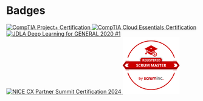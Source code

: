 # Badges

<a href="https://www.credly.com/badges/800095a3-bec3-489f-bee5-808feed8662c/public_url">
    <img src="https://images.credly.com/size/340x340/images/be6dfc3d-f8a1-4c18-8b16-751600ef61c8/CompTIA_Project_2B.png" alt="CompTIA Project+ Certification"
    width="150">
</a>
<a href="https://www.credly.com/badges/5c9ca304-a201-459e-ab22-6b5b6cee243f/public_url">
    <img src="https://images.credly.com/size/340x340/images/25ccadc1-df72-4405-81cc-7799b7083f17/CompTIA_CloudEss.png"
    alt="CompTIA Cloud Essentials Certification"
    width="150">
</a>
<a href="https://www.openbadge-global.com/api/v1.0/openBadge/v2/Wallet/Public/GetAssertionShare/ODQ3R2NzaTJkam92VHdLYXJVUXkzdz09">
    <img src="https://nlp.netlearning.co.jp/api/v1.0/openbadge/v2/Assertion/ODQ3R2NzaTJkam92VHdLYXJVUXkzdz09/image" alt="JDLA Deep Learning for GENERAL 2020 #1" width="150">
</a>

<br>
<a href="https://www.credly.com/badges/861a1bbc-3adc-4def-9561-a25cfdb1f071/public_url">
    <img src="https://images.credly.com/size/340x340/images/65c79eea-8ab8-4688-9655-5502512df9b4/image.png" alt="NICE CX Partner Summit Certification 2024" width="150">
</a>
<img src="image/BadgeRSM1633360962364.png" alt="Registered Scrum Master" width="150">
